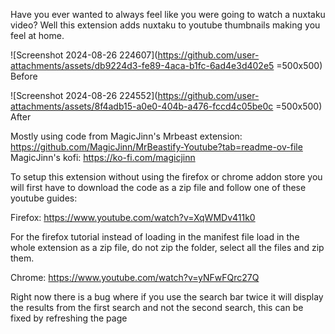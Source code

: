 Have you ever wanted to always feel like you were going to watch a nuxtaku video? Well this extension adds nuxtaku to youtube thumbnails making you feel at home.

![Screenshot 2024-08-26 224607](https://github.com/user-attachments/assets/db9224d3-fe89-4aca-b1fc-6ad4e3d402e5 =500x500) Before

![Screenshot 2024-08-26 224552](https://github.com/user-attachments/assets/8f4adb15-a0e0-404b-a476-fccd4c05be0c =500x500) After


Mostly using code from MagicJinn's Mrbeast extension: https://github.com/MagicJinn/MrBeastify-Youtube?tab=readme-ov-file
MagicJinn's kofi: https://ko-fi.com/magicjinn


To setup this extension without using the firefox or chrome addon store you will first have to download the code as a zip file and follow one of these youtube guides:

Firefox: https://www.youtube.com/watch?v=XqWMDv411k0

For the firefox tutorial instead of loading in the manifest file load in the whole extension as a zip file, do not zip the folder, select all the files and zip them.


Chrome: https://www.youtube.com/watch?v=yNFwFQrc27Q

Right now there is a bug where if you use the search bar twice it will display the results from the first search and not the second search, this can be fixed by refreshing the page 

